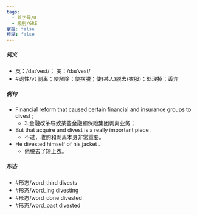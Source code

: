 ```yaml
---
tags:
  - 首字母/D
  - 级别/GRE
掌握: false
模糊: false
---
```

##### 词义
- 英：/daɪˈvest/； 美：/daɪˈvest/
- #词性/vt  剥离；使解除；使摆脱；使(某人)脱去(衣服)；处理掉；丢弃
##### 例句
- Financial reform that caused certain financial and insurance groups to divest ;
	- 3.金融改革导致某些金融和保险集团剥离业务；
- But that acquire and divest is a really important piece .
	- 不过，收购和剥离本身非常重要。
- He divested himself of his jacket .
	- 他脱去了短上衣。
##### 形态
- #形态/word_third divests
- #形态/word_ing divesting
- #形态/word_done divested
- #形态/word_past divested
